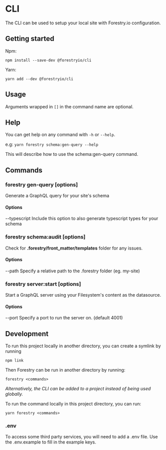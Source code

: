 # CLI

The CLI can be used to setup your local site with Forestry.io configuration.

## Getting started

Npm:

`npm install --save-dev @forestryio/cli`

Yarn:

`yarn add --dev @forestryio/cli`

## Usage

Arguments wrapped in `[]` in the command name are optional.

## Help

You can get help on any command with `-h` or `--help`.

e.g: `yarn forestry schema:gen-query --help`

This will describe how to use the schema:gen-query command.

## Commands

### forestry gen-query \[options\]

Generate a GraphQL query for your site's schema

#### Options

--typescript Include this option to also generate typescript types for your schema

### forestry schema:audit \[options\]

Check for **.forestry/front_matter/templates** folder for any issues.

#### Options

--path <forestryPath> Specify a relative path to the .forestry folder (eg. my-site)

### forestry server:start \[options\]

Start a GraphQL server using your Filesystem's content as the datasource.

#### Options

--port <port> Specify a port to run the server on. (default 4001)

## Development

To run this project locally in another directory, you can create a symlink by running

```
npm link
```

Then Forestry can be run in another directory by running:

```
forestry <commands>
```

_Alternatively, the CLI can be added to a project instead of being used globally._

To run the command locally in this project directory, you can run:

```
yarn forestry <commands>
```

### .env

To access some third party services, you will need to add a .env file.
Use the .env.example to fill in the example keys.
